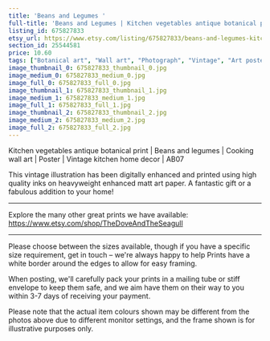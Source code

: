 ```yaml
---
title: 'Beans and Legumes '
full-title: 'Beans and Legumes | Kitchen vegetables antique botanical print | Cooking wall art | Poster | Vintage kitchen home decor | AB07'
listing_id: 675827833
etsy_url: https://www.etsy.com/listing/675827833/beans-and-legumes-kitchen-vegetables?utm_source=site&utm_medium=api&utm_campaign=api
section_id: 25544581
price: 10.60
tags: ["Botanical art", "Wall art", "Photograph", "Vintage", "Art poster", "Kitchen wall art", "Vegetables print", "Vegetables poster", "Home decor", "Kitchen print", "Antique botanical", "Gardening print", "Gardening wall art"]
image_thumbnail_0: 675827833_thumbnail_0.jpg
image_medium_0: 675827833_medium_0.jpg
image_full_0: 675827833_full_0.jpg
image_thumbnail_1: 675827833_thumbnail_1.jpg
image_medium_1: 675827833_medium_1.jpg
image_full_1: 675827833_full_1.jpg
image_thumbnail_2: 675827833_thumbnail_2.jpg
image_medium_2: 675827833_medium_2.jpg
image_full_2: 675827833_full_2.jpg
---
```

Kitchen vegetables antique botanical print | Beans and legumes | Cooking wall art | Poster | Vintage kitchen home decor | AB07

This vintage illustration has been digitally enhanced and printed using high quality inks on heavyweight enhanced matt art paper. A fantastic gift or a fabulous addition to your home!
 
---

Explore the many other great prints we have available: https://www.etsy.com/shop/TheDoveAndTheSeagull

---

Please choose between the sizes available, though if you have a specific size requirement, get in touch – we&#39;re always happy to help Prints have a white border around the edges to allow for easy framing.

When posting, we&#39;ll carefully pack your prints in a mailing tube or stiff envelope to keep them safe, and we aim have them on their way to you within 3-7 days of receiving your payment.

Please note that the actual item colours shown may be different from the photos above due to different monitor settings, and the frame shown is for illustrative purposes only.
